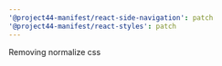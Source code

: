 ```yaml
---
'@project44-manifest/react-side-navigation': patch
'@project44-manifest/react-styles': patch
---
```


Removing normalize css
